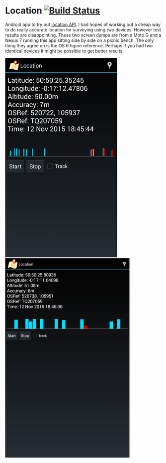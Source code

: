 # Location [![Build Status](https://travis-ci.org/billthefarmer/location.svg?branch=master)](https://travis-ci.org/billthefarmer/location)

Android app to try out [location API](https://developer.android.com/guide/topics/location/strategies.html). I had hopes of working out a cheap way to do really accurate location for surveying using two devices. However test results are disappointing. These two screen dumps are from a Moto G and a Nexus 7 running this app sitting side by side on a picnic bench. The only thing they agree on is the OS 6 figure reference. Perhaps if you had two identical devices it might be possible to get better results.

![](https://github.com/billthefarmer/billthefarmer.github.io/raw/master/images/location/Location.png)
![](https://github.com/billthefarmer/billthefarmer.github.io/raw/master/images/location/Location2.png)

